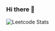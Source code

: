 ### Hi there 👋
![Leetcode Stats](https://leetcard.jacoblin.cool/YosraSkhiri?theme=light,unicorn&ext=activity)
